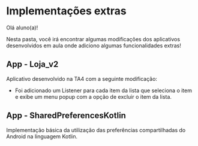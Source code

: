# Implementações extras

Olá aluno(a)!

Nesta pasta, você irá encontrar algumas modificações dos aplicativos desenvolvidos em aula onde adiciono algumas funcionalidades extras!

## App - Loja_v2

Aplicativo desenvolvido na TA4 com a seguinte modificação:
- Foi adicionado um Listener para cada item da lista que seleciona o item e exibe um menu popup com a opção de excluir o item da lista.

## App - SharedPreferencesKotlin

Implementação básica da utilização das preferências compartilhadas do Android na linguagem Kotlin.
